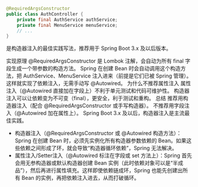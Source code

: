 ```java
@RequiredArgsConstructor
public class AuthController {
    private final AuthService authService;
    private final MenuService menuService;
    // ...
}
```
是构造器注入的最佳实践写法，推荐用于 Spring Boot 3.x 及以后版本。

实现原理
@RequiredArgsConstructor 是 Lombok 注解，会自动为所有 final 字段生成一个带参数的构造方法。
Spring 在创建 Bean 时会自动调用这个构造方法，把 AuthService、MenuService 注入进来（前提是它们已被 Spring 管理）。
这样就实现了依赖注入，无需手动写 @Autowired。
为什么不推荐属性注入
属性注入（@Autowired 直接加在字段上）不利于单元测试和代码可维护性。
构造器注入可以让依赖变为不可变（final），更安全，利于测试和重构。
总结
推荐用构造器注入（配合 @RequiredArgsConstructor 或手写构造器）。
不推荐用字段注入（@Autowired 加在属性上）。
Spring Boot 3.x 及以后，构造器注入是主流最佳实践。

- 构造器注入（@RequiredArgsConstructor 或 @Autowired 构造方法）：Spring 在创建 Bean 时，必须先实例化所有构造器参数依赖的 Bean。如果这些依赖之间形成了环，就会导致“构造器循环依赖”，Spring 无法解决。
- 属性注入/Setter注入（@Autowired 标注在字段或 set 方法上）：Spring 首先会用无参构造器或默认构造器创建 Bean 实例（此时依赖对象可以是“半成品”），然后再进行属性填充。这样即使依赖链成环，Spring 也能先创建出所有 Bean 的实例，再把依赖注入进去，从而打破循环。